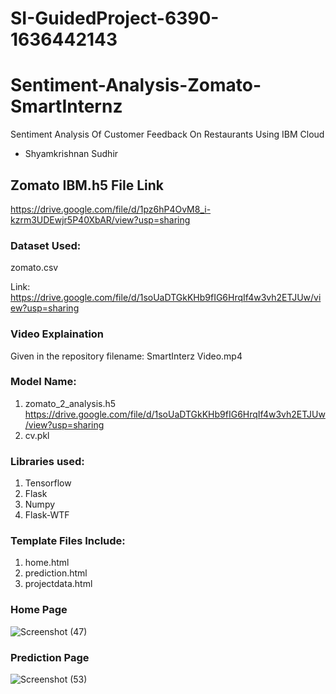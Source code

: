 # SI-GuidedProject-6390-1636442143

# Sentiment-Analysis-Zomato-SmartInternz 

Sentiment Analysis Of Customer Feedback On Restaurants Using IBM Cloud

- Shyamkrishnan Sudhir

## Zomato IBM.h5 File Link

https://drive.google.com/file/d/1pz6hP4OvM8_i-kzrm3UDEwjr5P40XbAR/view?usp=sharing

### Dataset Used: 

zomato.csv

Link:  https://drive.google.com/file/d/1soUaDTGkKHb9fIG6HrqIf4w3vh2ETJUw/view?usp=sharing

### Video Explaination
 
Given in the repository filename: SmartInterz Video.mp4

### Model Name: 

1. zomato_2_analysis.h5  https://drive.google.com/file/d/1soUaDTGkKHb9fIG6HrqIf4w3vh2ETJUw/view?usp=sharing
2. cv.pkl

### Libraries used:

1. Tensorflow
2. Flask
3. Numpy
4. Flask-WTF

### Template Files Include:

1. home.html
2. prediction.html
3. projectdata.html

### Home Page

![Screenshot (47)](https://user-images.githubusercontent.com/97794247/151962642-922f96db-0427-4bcf-8288-5f14a819a008.png)

### Prediction Page

![Screenshot (53)](https://user-images.githubusercontent.com/97794247/152112897-a70a3059-54f3-4734-bfe5-d84ef7dac3f9.png)


